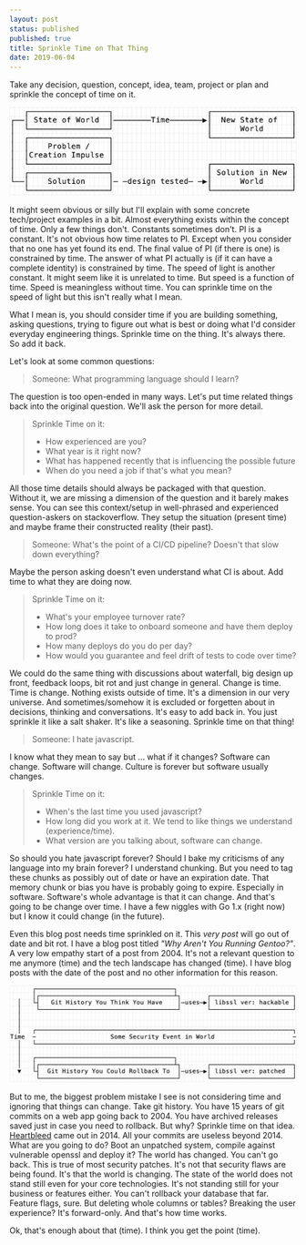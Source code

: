 ```yaml
---
layout: post
status: published
published: true
title: Sprinkle Time on That Thing
date: 2019-06-04
---
```


Take any decision, question, concept, idea, team, project or plan and sprinkle the concept of time on it.

<img alt="world changes" style="margin: auto;" src="/uploads/2019/sprinkle_world.png" />

It might seem obvious or silly but I'll explain with some concrete tech/project examples in a bit.
Almost everything exists within the concept of time.  Only a few things don't.  Constants sometimes don't.
PI is a constant.  It's not obvious how time relates to PI.  Except when you consider that no one has
yet found its end.  The final value of PI (if there is one) is constrained by time.  The answer of what PI
actually is (if it can have a complete identity) is constrained by time.  The speed of light is another
constant.  It might seem like it is unrelated to time.  But speed is a function of time.  Speed is meaningless
without time.  You can sprinkle time on the speed of light but this isn't really what I mean.

What I mean is, you should consider time if you are building something, asking questions, trying to figure out what is best or doing what I'd consider everyday engineering things.  Sprinkle time on the thing.  It's always there.  So add it back.

Let's look at some common questions:
> Someone: What programming language should I learn?

The question is too open-ended in many ways.  Let's put time related things back into the original question.
We'll ask the person for more detail.

> Sprinkle Time on it:
> - How experienced are you?
> - What year is it right now?
> - What has happened recently that is influencing the possible future
> - When do you need a job if that's what you mean?

All those time details should always be packaged with that question.  Without it, we are missing a
dimension of the question and it barely makes sense.  You can see this context/setup in well-phrased and
experienced question-askers on stackoverflow.  They setup the situation (present time) and maybe frame
their constructed reality (their past).

> Someone: What's the point of a CI/CD pipeline?  Doesn't that slow down everything?

Maybe the person asking doesn't even understand what CI is about.  Add time to what they are doing now.

> Sprinkle Time on it:
> - What's your employee turnover rate?
> - How long does it take to onboard someone and have them deploy to prod?
> - How many deploys do you do per day?
> - How would you guarantee and feel drift of tests to code over time?

We could do the same thing with discussions about waterfall, big design up front, feedback loops, bit rot and just change in general.  Change is time.  Time is change.  Nothing exists outside of time.  It's a dimension in our very
universe.  And sometimes/somehow it is excluded or forgetten about in decisions, thinking and conversations.
It's easy to add back in.  You just sprinkle it like a salt shaker.  It's like a seasoning.  Sprinkle time on
that thing!

> Someone: I hate javascript.

I know what they mean to say but … what if it changes?  Software can change.  Software will change.  Culture is forever but software usually changes.

> Sprinkle Time on it:
> - When's the last time you used javascript?
> - How long did you work at it.  We tend to like things we understand (experience/time).
> - What version are you talking about, software can change.

So should you hate javascript forever?  Should I bake my criticisms of any
language into my brain forever?
I understand chunking.  But you need to tag these chunks as possibly out of
date or have an expiration date.  That memory chunk or bias you have is
probably going to expire.  Especially in software.  Software's whole
advantage is that it can change.  And that's going to be change over time.  I
have a few niggles with Go 1.x (right now) but I know it could change (in the future).

Even this blog post needs time sprinkled on it.  This *very post* will go out
of date and bit rot.  I have a blog post titled _"Why Aren't You Running
Gentoo?"_.  A very low empathy start of a post from 2004.  It's not a relevant
question to me anymore (time) and the tech landscape has changed (time).  I
have blog posts with the date of the post and no other information for this
reason.

<img alt="you cannot rollback forever" style="margin: auto;" src="/uploads/2019/sprinkle_rollback.png" />

But to me, the biggest problem mistake I see is not considering time and ignoring that things can change.
Take git history.  You have 15 years of git commits on a web app going back to 2004.  You have archived
releases saved just in case you need to rollback.  But why?  Sprinkle time on that idea.
[Heartbleed](https://en.wikipedia.org/wiki/Heartbleed) came out in 2014.
All your commits are useless beyond 2014.  What are you going to do?  Boot an unpatched system, compile
against vulnerable openssl and deploy it?  The world has changed.  You can't go back.  This is true of
most security patches.  It's not that security flaws are being found.  It's that the world is changing.
The state of the world does not stand still even for your core technologies.  It's not standing still for your
business or features either.  You can't rollback your database that far.  Feature flags, sure.  But deleting
whole columns or tables?  Breaking the user experience?  It's forward-only.  And that's how time works.

Ok, that's enough about that (time).  I think you get the point (time).
